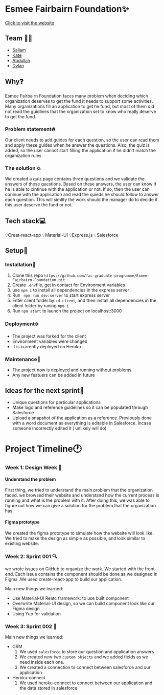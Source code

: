  # Esmee Fairbairn Foundation:sparkles:
[Click to visit the website](https://esmee-fairbairn-foundation.herokuapp.com/)


## Team :two_women_holding_hands::two_men_holding_hands:
- [Sallam](https://github.com/sallamTanna) 
- [Kate](https://github.com/dubhcait)
- [Abdullah](https://github.com/AbdallahAmmar96)
- [Dylan](https://github.com/Dalmano)

## Why:question:
Esmee Fairbairn Foundation faces many problem when deciding which organization deserves to get the fund it needs to support some activities. Many organizations fill an application to get he fund, but most of them did not read the guidlines that the organization set to know who really deserve to get the fund.
### Problem statement:fire:
Our client needs to add guides for each question, so the user can read them and apply these guides when he answer the questions.  Also, the quiz is added, so the user cannot start filling the application if he didn't match the organization rules
### The solution :boom:
We created a quiz page contains three questions and we validate the answers of these questions. Based on these answers, the user can know if he is able to cintinue with the application or not. If so, then the user can coninue with the application and read the quieds he should follow to answer each question. This will simlify the work should the manager do to decide if this user deserve the fund or not.

## Tech stack:computer:
:bulb:Creat-react-app 
:bulb:Material-UI 
:bulb:Express.js
:bulb:Salesforce

## Setup:wrench:
### Installation:running:
1. Clone this repo `https://github.com/fac-graduate-programme/Esmee-Fairbairn-Foundation.git`
2. Create `.env`file, get in contact for Environment variables
3. use `npm i` to install all dependencies in the express server
4. Run ` npm run dev:server` to start express server
5. Enter client folder by `cd client`, and then install all dependencies in the client folder by runing `npm i`
6. Run `npm start` to launch the project on localhost:3000
### Deployment:airplane:
- The project was forked for the client
- Environment variables were changed
- It is currently deployed on Heroku
### Maintenance:hammer:
- The project now is deployed and running without problems
- Any new featuers can be added in future


## Ideas for the next sprint:thought_balloon:
- Unique questions for particular applications
- Make logo and reference guidelines so it can be populated through Salesforce
- Upload a snapshot of the application as a reference. Previously done with a word document as everything is editable in Salesforce. Incase someone incorrectly edited it ( unlikely will do)
# Project Timeline:clock1:

### Week 1: Design Week :triangular_ruler:
#### Understand the problem
First thing, we tried to understand the main problem that the organization faced. we browsed their website and understand how the current process is running and what is the problem with it. After doing this, we was able to figure out how we can give a solution for the problem that the organization has.
#### Figma prototype
We created the figma prototype to simulate how the website will look like. We tried to make the design as simple as possible, and look similar to existing website.
### Week 2: Sprint 001 :mag:
we wrote issues on GitHub to organize the work. We started with the front-end. Each issue contains the component should be done as we designed in Figma .We used create-react-app to build our application.

Main new things we learned:
- Use Material-UI Reatc framework: to use built component
- Overwrite Material-UI design, so we can build component look like our Figma design
- Using Yup for validation
### Week 3: Sprint 002 :bell:
Main new things we learned:
- CRM 
  1. We used `salesforce` to store our question and application answers
  2. We created new two `custom objects` and we added fields as we need inside each one.
  3. We created a connection to connect between salesforce and our application
- Heroku-connect
    1. We used heroku-connect to connect between our application and the data stored in salesforce 


